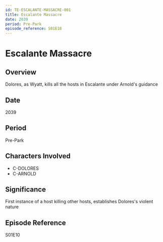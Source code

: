 ```yaml
---
id: TE-ESCALANTE-MASSACRE-001
title: Escalante Massacre
date: 2039
period: Pre-Park
episode_reference: S01E10
---
```


# Escalante Massacre

## Overview
Dolores, as Wyatt, kills all the hosts in Escalante under Arnold's guidance

## Date
2039

## Period
Pre-Park

## Characters Involved
- C-DOLORES
- C-ARNOLD

## Significance
First instance of a host killing other hosts, establishes Dolores's violent nature

## Episode Reference
S01E10
